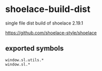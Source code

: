 # shoelace-build-dist

single file dist build of shoelace 2.19.1

https://github.com/shoelace-style/shoelace

## exported symbols

```
window.sl.utils.*
window.sl.*
```
